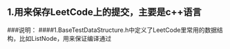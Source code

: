 ## 1.用来保存LeetCode上的提交，主要是c++语言
###说明：
####1.BaseTestDataStructure.h中定义了LeetCode里常用的数据结构，比如ListNode，用来保证编译通过